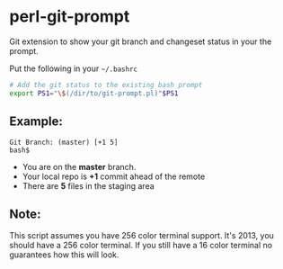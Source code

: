perl-git-prompt
===============

Git extension to show your git branch and changeset status in your the prompt.

Put the following in your `~/.bashrc`

~~~bash
# Add the git status to the existing bash prompt
export PS1="\$(/dir/to/git-prompt.pl)"$PS1
~~~

Example:
--------
~~~
Git Branch: (master) [+1 5]
bash$ 
~~~

* You are on the **master** branch.
* Your local repo is **+1** commit ahead of the remote
* There are **5** files in the staging area

Note:
-----
This script assumes you have 256 color terminal support. It's 2013, you 
should have a 256 color terminal. If you still have a 16 color terminal
no guarantees how this will look.
